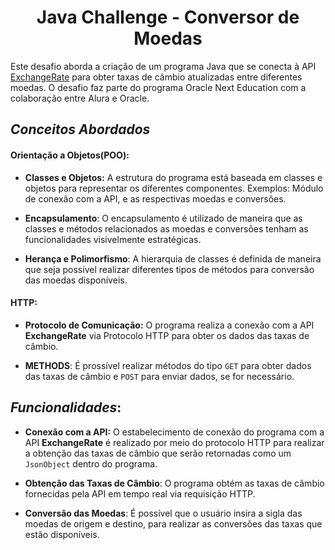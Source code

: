 <h1 align="center">Java Challenge - Conversor de Moedas</h1>
Este desafio aborda a criação de um programa Java que se conecta 
à API <a href="https://www.exchangerate-api.com//">ExchangeRate</a> para obter taxas de câmbio atualizadas entre diferentes moedas. O desafio faz parte do programa Oracle Next Education
com a colaboração entre Alura e Oracle. 

## *Conceitos Abordados*
#### Orientação a Objetos(POO): 
- **Classes e Objetos:** A estrutura do programa está baseada em classes e objetos para representar os diferentes componentes. Exemplos: Módulo de conexão com a API, e as respectivas moedas e conversões. 
  
- **Encapsulamento**: O encapsulamento é utilizado de maneira que as classes e métodos relacionados as moedas e conversões tenham as funcionalidades visivelmente estratégicas.

-  **Herança e Polimorfismo**: A hierarquia de classes é definida de maneira que seja possível realizar diferentes tipos de métodos para conversão das moedas disponíveis.


#### HTTP: 
- **Protocolo de Comunicação:** O programa realiza a conexão com a API <strong>ExchangeRate</strong> via Protocolo HTTP para obter os dados das taxas de câmbio.
  
- **METHODS**: É prossível realizar métodos do tipo ```GET``` para obter dados das taxas de câmbio e ```POST``` para enviar dados, se for necessário.


## *Funcionalidades*:
- **Conexão com a API:** O estabelecimento de conexão do programa com a API <strong>ExchangeRate</strong> é realizado por meio do protocolo
HTTP para realizar a obtenção das taxas de câmbio que serão retornadas como um ```JsonObject``` dentro do programa.

- **Obtenção das Taxas de Câmbio**: O programa obtém as taxas de câmbio fornecidas pela API em tempo real via requisição HTTP.

- **Conversão das Moedas**: É possível que o usuário insira a sigla das moedas de origem e destino, para realizar as conversões das taxas que estão disponíveis.    
